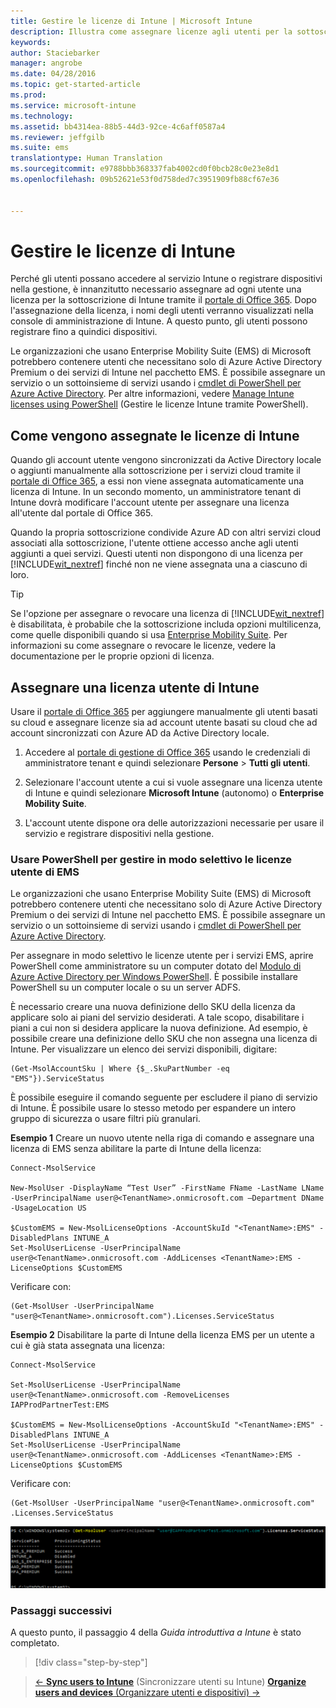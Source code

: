 ```yaml
---
title: Gestire le licenze di Intune | Microsoft Intune
description: Illustra come assegnare licenze agli utenti per la sottoscrizione di Intune
keywords: 
author: Staciebarker
manager: angrobe
ms.date: 04/28/2016
ms.topic: get-started-article
ms.prod: 
ms.service: microsoft-intune
ms.technology: 
ms.assetid: bb4314ea-88b5-44d3-92ce-4c6aff0587a4
ms.reviewer: jeffgilb
ms.suite: ems
translationtype: Human Translation
ms.sourcegitcommit: e9788bbb368337fab4002cd0f0bcb28c0e23e8d1
ms.openlocfilehash: 09b52621e53f0d758ded7c3951909fb88cf67e36


---
```


# Gestire le licenze di Intune
Perché gli utenti possano accedere al servizio Intune o registrare dispositivi nella gestione, è innanzitutto necessario assegnare ad ogni utente una licenza per la sottoscrizione di Intune tramite il [portale di Office 365](http://go.microsoft.com/fwlink/p/?LinkId=698854). Dopo l'assegnazione della licenza, i nomi degli utenti verranno visualizzati nella console di amministrazione di Intune. A questo punto, gli utenti possono registrare fino a quindici dispositivi.

Le organizzazioni che usano Enterprise Mobility Suite (EMS) di Microsoft potrebbero contenere utenti che necessitano solo di Azure Active Directory Premium o dei servizi di Intune nel pacchetto EMS. È possibile assegnare un servizio o un sottoinsieme di servizi usando i [cmdlet di PowerShell per Azure Active Directory](https://msdn.microsoft.com/library/jj151815.aspx). Per altre informazioni, vedere [Manage Intune licenses using PowerShell](start-with-a-paid-subscription-to-microsoft-intune-step-4-posh.md) (Gestire le licenze Intune tramite PowerShell).

## Come vengono assegnate le licenze di Intune
Quando gli account utente vengono sincronizzati da Active Directory locale o aggiunti manualmente alla sottoscrizione per i servizi cloud tramite il [portale di Office 365](http://go.microsoft.com/fwlink/p/?LinkId=698854), a essi non viene assegnata automaticamente una licenza di Intune. In un secondo momento, un amministratore tenant di Intune dovrà modificare l'account utente per assegnare una licenza all'utente dal portale di Office 365.

Quando la propria sottoscrizione condivide Azure AD con altri servizi cloud associati alla sottoscrizione, l'utente ottiene accesso anche agli utenti aggiunti a quei servizi. Questi utenti non dispongono di una licenza per [!INCLUDE[wit_nextref](../includes/wit_nextref_md.md)] finché non ne viene assegnata una a ciascuno di loro.

> [!TIP]
> Se l'opzione per assegnare o revocare una licenza di [!INCLUDE[wit_nextref](../includes/wit_nextref_md.md)] è disabilitata, è probabile che la sottoscrizione includa opzioni multilicenza, come quelle disponibili quando si usa [Enterprise Mobility Suite](https://www.microsoft.com/en-us/server-cloud/enterprise-mobility/overview.aspx). Per informazioni su come assegnare o revocare le licenze, vedere la documentazione per le proprie opzioni di licenza.

## Assegnare una licenza utente di Intune

Usare il [portale di Office 365](http://go.microsoft.com/fwlink/p/?LinkId=698854) per aggiungere manualmente gli utenti basati su cloud e assegnare licenze sia ad account utente basati su cloud che ad account sincronizzati con Azure AD da Active Directory locale.

1.  Accedere al [portale di gestione di Office 365](http://go.microsoft.com/fwlink/p/?LinkId=698854) usando le credenziali di amministratore tenant e quindi selezionare **Persone** > **Tutti gli utenti**.

2.  Selezionare l'account utente a cui si vuole assegnare una licenza utente di Intune e quindi selezionare **Microsoft Intune** (autonomo) o **Enterprise Mobility Suite**.

3.  L'account utente dispone ora delle autorizzazioni necessarie per usare il servizio e registrare dispositivi nella gestione.

### Usare PowerShell per gestire in modo selettivo le licenze utente di EMS
Le organizzazioni che usano Enterprise Mobility Suite (EMS) di Microsoft potrebbero contenere utenti che necessitano solo di Azure Active Directory Premium o dei servizi di Intune nel pacchetto EMS. È possibile assegnare un servizio o un sottoinsieme di servizi usando i [cmdlet di PowerShell per Azure Active Directory](https://msdn.microsoft.com/library/jj151815.aspx).

Per assegnare in modo selettivo le licenze utente per i servizi EMS, aprire PowerShell come amministratore su un computer dotato del [Modulo di Azure Active Directory per Windows PowerShell](https://msdn.microsoft.com/library/jj151815.aspx#bkmk_installmodule). È possibile installare PowerShell su un computer locale o su un server ADFS.

È necessario creare una nuova definizione dello SKU della licenza da applicare solo ai piani del servizio desiderati. A tale scopo, disabilitare i piani a cui non si desidera applicare la nuova definizione. Ad esempio, è possibile creare una definizione dello SKU che non assegna una licenza di Intune. Per visualizzare un elenco dei servizi disponibili, digitare:

    (Get-MsolAccountSku | Where {$_.SkuPartNumber -eq "EMS"}).ServiceStatus

È possibile eseguire il comando seguente per escludere il piano di servizio di Intune. È possibile usare lo stesso metodo per espandere un intero gruppo di sicurezza o usare filtri più granulari.

**Esempio 1** Creare un nuovo utente nella riga di comando e assegnare una licenza di EMS senza abilitare la parte di Intune della licenza:

    Connect-MsolService

    New-MsolUser -DisplayName “Test User” -FirstName FName -LastName LName -UserPrincipalName user@<TenantName>.onmicrosoft.com –Department DName -UsageLocation US

    $CustomEMS = New-MsolLicenseOptions -AccountSkuId "<TenantName>:EMS" -DisabledPlans INTUNE_A
    Set-MsolUserLicense -UserPrincipalName user@<TenantName>.onmicrosoft.com -AddLicenses <TenantName>:EMS -LicenseOptions $CustomEMS


Verificare con:

    (Get-MsolUser -UserPrincipalName "user@<TenantName>.onmicrosoft.com").Licenses.ServiceStatus

**Esempio 2** Disabilitare la parte di Intune della licenza EMS per un utente a cui è già stata assegnata una licenza:

    Connect-MsolService

    Set-MsolUserLicense -UserPrincipalName user@<TenantName>.onmicrosoft.com -RemoveLicenses IAPProdPartnerTest:EMS

    $CustomEMS = New-MsolLicenseOptions -AccountSkuId "<TenantName>:EMS" -DisabledPlans INTUNE_A
    Set-MsolUserLicense -UserPrincipalName user@<TenantName>.onmicrosoft.com -AddLicenses <TenantName>:EMS -LicenseOptions $CustomEMS

Verificare con:

    (Get-MsolUser -UserPrincipalName "user@<TenantName>.onmicrosoft.com" .Licenses.ServiceStatus

![PoSH-AddLic-Verify](./media/posh-addlic-verify.png)

### Passaggi successivi
A questo punto, il passaggio 4 della *Guida introduttiva a Intune* è stato completato.
>[!div class="step-by-step"]

>[&larr; **Sync users to Intune**](.\start-with-a-paid-subscription-to-microsoft-intune-step-2.md) (Sincronizzare utenti su Intune) [**Organize users and devices** (Organizzare utenti e dispositivi) &rarr;](.\start-with-a-paid-subscription-to-microsoft-intune-step-5.md)  



<!--HONumber=Jul16_HO5-->



